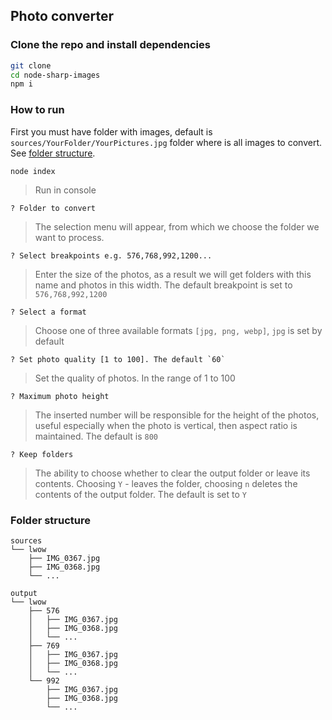 ## Photo converter

### Clone the repo and install dependencies
```bash
git clone 
cd node-sharp-images
npm i
```

### How to run

First you must have folder with images, default is `sources/YourFolder/YourPictures.jpg` folder where is all images to convert. See [folder structure](https://github.com/tomik23/node-sharp-images#folder-structure).
```
node index
```
> Run in console
```
? Folder to convert
```
> The selection menu will appear, from which we choose the folder we want to process.
```
? Select breakpoints e.g. 576,768,992,1200...
```
> Enter the size of the photos, as a result we will get folders with this name and photos in this width. The default breakpoint is set to `576,768,992,1200`
```
? Select a format
```
> Choose one of three available formats `[jpg, png, webp]`, `jpg` is set by default
```
? Set photo quality [1 to 100]. The default `60`
```
> Set the quality of photos. In the range of 1 to 100

```
? Maximum photo height
```
> The inserted number will be responsible for the height of the photos, useful especially when the photo is vertical, then aspect ratio is maintained. The default is `800`
```
? Keep folders
```
> The ability to choose whether to clear the output folder or leave its contents. Choosing `Y` - leaves the folder, choosing `n` deletes the contents of the output folder. The default is set to `Y`


### Folder structure

```
sources
└── lwow
    ├── IMG_0367.jpg
    ├── IMG_0368.jpg
    └── ...
```

```
output
└── lwow
    ├── 576
    │   ├── IMG_0367.jpg
    │   ├── IMG_0368.jpg
    │   └── ...
    ├── 769
    │   ├── IMG_0367.jpg
    │   ├── IMG_0368.jpg
    │   └── ...
    └── 992
        ├── IMG_0367.jpg
        ├── IMG_0368.jpg
        └── ...
```